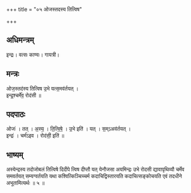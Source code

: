 +++
title = "०५ ओजस्तदस्य तित्विष"

+++
## अधिमन्त्रम्
इन्द्रः। वत्सः काण्वः। गायत्री।

## मन्त्रः
ओज॒स्तद॑स्य तित्विष उ॒भे यत्स॒मव॑र्तयत् ।  
इन्द्र॒श्चर्मे॑व॒ रोद॑सी ॥

## पदपाठः
ओजः॑ । तत् । अ॒स्य॒ । ति॒त्वि॒षे॒ । उ॒भे इति॑ । यत् । स॒म्ऽअव॑र्तयत् ।  
इन्द्रः॑ । चर्म॑ऽइव । रोद॑सी॒ इति॑ ॥

## भाष्यम्
अस्येन्द्रस्य तदोजोबलं तित्विषे दिदीपे त्विष दीप्तौ यत् येनौजसा अयमिन्द्रः उभे रोदसी द्यावापृथिव्यौ चर्मेव समवर्तयत् सम्यग्वर्तयति यथा कश्वित्किञ्चिच्चर्म कदाचिद्विस्तारयति कदाचित्सङ्कोचयति एवं तदधीने अभूतामित्यर्थः ॥ ५ ॥